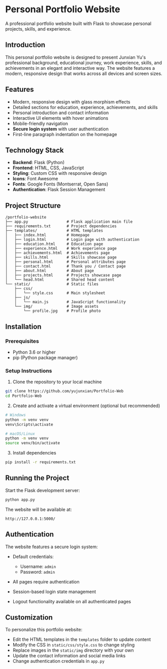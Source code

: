 # Personal Portfolio Website

A professional portfolio website built with Flask to showcase personal projects, skills, and experience.

## Introduction

This personal portfolio website is designed to present Junxian Yu's professional background, educational journey, work experience, skills, and achievements in an elegant and interactive way. The website features a modern, responsive design that works across all devices and screen sizes.

## Features

- Modern, responsive design with glass morphism effects
- Detailed sections for education, experience, achievements, and skills
- Personal introduction and contact information
- Interactive UI elements with hover animations
- Mobile-friendly navigation
- **Secure login system** with user authentication
- First-line paragraph indentation on the homepage

## Technology Stack

- **Backend**: Flask (Python)
- **Frontend**: HTML, CSS, JavaScript
- **Styling**: Custom CSS with responsive design
- **Icons**: Font Awesome
- **Fonts**: Google Fonts (Montserrat, Open Sans)
- **Authentication**: Flask Session Management

## Project Structure

```
/portfolio-website
├── app.py                 # Flask application main file
├── requirements.txt       # Project dependencies
├── templates/             # HTML templates
│   ├── index.html         # Homepage
│   ├── login.html         # Login page with authentication
│   ├── education.html     # Education page
│   ├── experience.html    # Work experience page
│   ├── achievements.html  # Achievements page
│   ├── skills.html        # Skills showcase page
│   ├── personal.html      # Personal attributes page
│   ├── contact.html       # Thank you / Contact page
│   ├── about.html         # About page
│   ├── projects.html      # Projects showcase page
│   └── head.html          # Shared head content
└── static/                # Static files
    ├── css/
    │   └── style.css      # Main stylesheet
    ├── js/
    │   └── main.js        # JavaScript functionality
    └── img/               # Image assets
        └── profile.jpg    # Profile photo
```

## Installation

### Prerequisites

- Python 3.6 or higher
- pip (Python package manager)

### Setup Instructions

1. Clone the repository to your local machine

```bash
git clone https://github.com/yujunxian/Portfolio-Web
cd Portfolio-Web
```

2. Create and activate a virtual environment (optional but recommended)

```bash
# Windows
python -m venv venv
venv\Scripts\activate

# macOS/Linux
python -m venv venv
source venv/bin/activate
```

3. Install dependencies

```bash
pip install -r requirements.txt
```

## Running the Project

Start the Flask development server:

```bash
python app.py
```

The website will be available at:
```
http://127.0.0.1:5000/
```

## Authentication

The website features a secure login system:

- Default credentials:
  - Username: `admin`
  - Password: `admin`

- All pages require authentication
- Session-based login state management
- Logout functionality available on all authenticated pages

## Customization

To personalize this portfolio website:

- Edit the HTML templates in the `templates` folder to update content
- Modify the CSS in `static/css/style.css` to change styling
- Replace images in the `static/img` directory with your own
- Update the contact information and social media links
- Change authentication credentials in `app.py`

